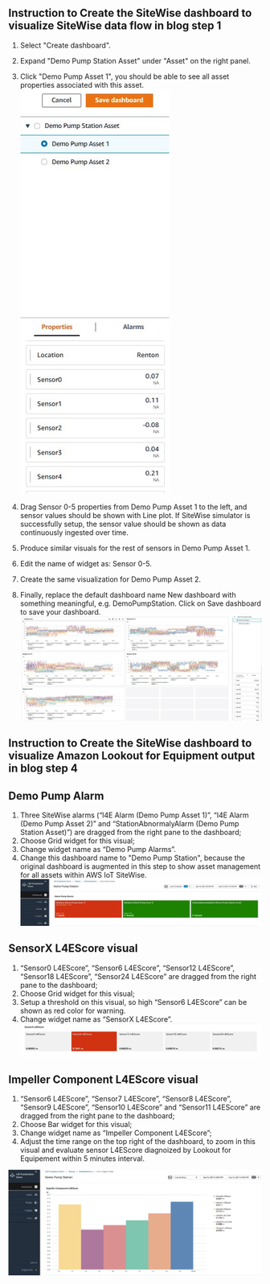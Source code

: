 ## Instruction to Create the SiteWise dashboard to visualize SiteWise data flow in blog step 1

1. Select "Create dashboard".
2. Expand "Demo Pump Station Asset" under "Asset" on the right panel.
3. Click "Demo Pump Asset 1", you should be able to see all asset properties associated with this asset.
![alt text](https://github.com/aws-samples/aws-iot-sitewise-with-amazon-lookout-for-equipment/blob/main/imag/fig1.JPG?raw=true)
4. Drag Sensor 0-5 properties from Demo Pump Asset 1 to the left, and sensor values should be shown with Line plot. If SiteWise simulator is successfully setup, the sensor value should be shown as data continuously ingested over time.
5. Produce similar visuals for the rest of sensors in Demo Pump Asset 1.
6. Edit the name of widget as: Sensor 0-5.

7. Create the same visualization for Demo Pump Asset 2. 

8. Finally, replace the default dashboard name New dashboard with something meaningful, e.g. DemoPumpStation. Click on Save dashboard to save your dashboard.
![alt text](https://github.com/aws-samples/aws-iot-sitewise-with-amazon-lookout-for-equipment/blob/main/imag/sitewisemonitor1.JPG?raw=true)
## Instruction to Create the SiteWise dashboard to visualize Amazon Lookout for Equipment output in blog step 4
## Demo Pump Alarm
1. Three SiteWise alarms (“l4E Alarm (Demo Pump Asset 1)”, “l4E Alarm (Demo Pump Asset 2)” and “StationAbnormalyAlarm (Demo Pump Station Asset)”) are dragged from the right pane to the dashboard;
2. Choose Grid widget for this visual;
3. Change widget name as “Demo Pump Alarms”.
4. Change this dashboard name to "Demo Pump Station", because the original dashboard is augmented in this step to show asset management for all assets within AWS IoT SiteWise. 
![alt text](https://github.com/aws-samples/aws-iot-sitewise-with-amazon-lookout-for-equipment/blob/main/imag/sitewisemonitor_dashboard.JPG?raw=true)
## SensorX L4EScore visual
1. “Sensor0 L4EScore”, “Sensor6 L4EScore”, “Sensor12 L4EScore”, “Sensor18 L4EScore”, “Sensor24 L4EScore” are dragged from the right pane to the dashboard;
2. Choose Grid widget for this visual;
3. Setup a threshold on this visual, so high “Sensor6 L4EScore” can be shown as red color for warning.
4. Change widget name as “SensorX L4EScore”.
![alt text](https://github.com/aws-samples/aws-iot-sitewise-with-amazon-lookout-for-equipment/blob/main/imag/sensorX%20L4Escore.JPG?raw=true)

## Impeller Component L4EScore visual
1. “Sensor6 L4EScore”, “Sensor7 L4EScore”, “Sensor8 L4EScore”, “Sensor9 L4EScore”, “Sensor10 L4EScore” and “Sensor11 L4EScore” are dragged from the right pane to the dashboard;
2. Choose Bar widget for this visual;
3. Change widget name as “Impeller Component L4EScore”;
4. Adjust the time range on the top right of the dashboard, to zoom in this visual and evaluate sensor L4EScore diagnoized by Lookout for Equipement within 5 minutes interval.

![alt text](https://github.com/aws-samples/aws-iot-sitewise-with-amazon-lookout-for-equipment/blob/main/imag/impeller_l4e.JPG?raw=true)